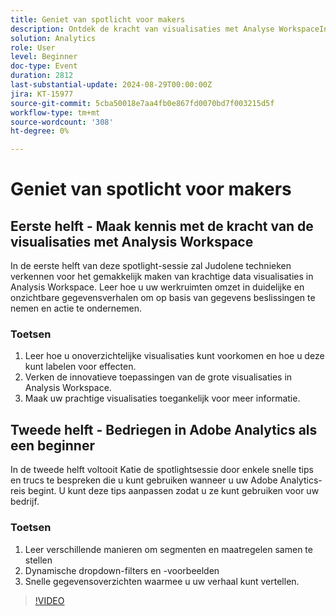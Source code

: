 ```yaml
---
title: Geniet van spotlicht voor makers
description: Ontdek de kracht van visualisaties met Analyse WorkspaceIn de eerste helft van deze spotlightsessie zal Judolene technieken verkennen voor het eenvoudig maken van krachtige gegevensvisualisaties in Analysis Workspace. Leer hoe u uw werkruimten omzet in duidelijke en onzichtbare gegevensverhalen om op basis van gegevens beslissingen te nemen en actie te ondernemen.  1. Leer hoe u onoverzichtelijke beelden kunt voorkomen en hoe u deze kunt labelen voor impact. 2. Verken innovatieve toepassingen van de grote visualisaties in Analysis Workspace. 3. Maak uw prachtige visualisaties toegankelijk voor meer informatie. Als je in Adobe Analytics als BeginnerKatie woont, voltooit je de spotlightsessie door enkele snelle tips en trucs te bespreken die je kunt gebruiken als je je Adobe Analytics-reis begint. U kunt deze tips aanpassen zodat u ze kunt gebruiken voor uw bedrijf. 1. Leer verschillende manieren om segmenten en maatregelen samen te stellen 2. Dynamische dropdown-filters en -voorbeelden voor gebruik 3. Snelle gegevensoverzichten waarmee u uw verhaal kunt vertellen.
solution: Analytics
role: User
level: Beginner
doc-type: Event
duration: 2812
last-substantial-update: 2024-08-29T00:00:00Z
jira: KT-15977
source-git-commit: 5cba50018e7aa4fb0e867fd0070bd7f003215d5f
workflow-type: tm+mt
source-wordcount: '308'
ht-degree: 0%

---
```



# Geniet van spotlicht voor makers

## Eerste helft - Maak kennis met de kracht van de visualisaties met Analysis Workspace

In de eerste helft van deze spotlight-sessie zal Judolene technieken verkennen voor het gemakkelijk maken van krachtige data visualisaties in Analysis Workspace. Leer hoe u uw werkruimten omzet in duidelijke en onzichtbare gegevensverhalen om op basis van gegevens beslissingen te nemen en actie te ondernemen.

### Toetsen

1. Leer hoe u onoverzichtelijke visualisaties kunt voorkomen en hoe u deze kunt labelen voor effecten.
2. Verken de innovatieve toepassingen van de grote visualisaties in Analysis Workspace.
3. Maak uw prachtige visualisaties toegankelijk voor meer informatie.

## Tweede helft - Bedriegen in Adobe Analytics als een beginner

In de tweede helft voltooit Katie de spotlightsessie door enkele snelle tips en trucs te bespreken die u kunt gebruiken wanneer u uw Adobe Analytics-reis begint. U kunt deze tips aanpassen zodat u ze kunt gebruiken voor uw bedrijf.

### Toetsen

1. Leer verschillende manieren om segmenten en maatregelen samen te stellen
2. Dynamische dropdown-filters en -voorbeelden
3. Snelle gegevensoverzichten waarmee u uw verhaal kunt vertellen.

>[!VIDEO](https://video.tv.adobe.com/v/3432749/?learn=on)
